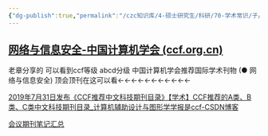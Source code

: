 ```yaml
---
{"dg-publish":true,"permalink":"/czc知识库/4-硕士研究生/科研/70-学术常识/子/中国计算机学会 ccf等级 分级 期刊 分区/","dgPassFrontmatter":true,"created":"2024-06-18T17:45:21.884+08:00","updated":"2024-12-08T12:30:44.632+08:00"}
---
```



## [网络与信息安全-中国计算机学会 (ccf.org.cn)](https://www.ccf.org.cn/Academic_Evaluation/NIS/)
老章分享的
可以看到ccf等级 abcd分级
中国计算机学会推荐国际学术刊物
(● 网络与信息安全)
顶会顶刊在这可以看←←←←←←←←←←←

[2019年7月31日发布《CCF推荐中文科技期刊目录》【学术】CCF推荐的A类、B类、C类中文科技期刊目录\_计算机辅助设计与图形学学报是ccf-CSDN博客](https://blog.csdn.net/ztf312/article/details/102918185)













[会议期刊笔记汇总](会议期刊笔记汇总.md)